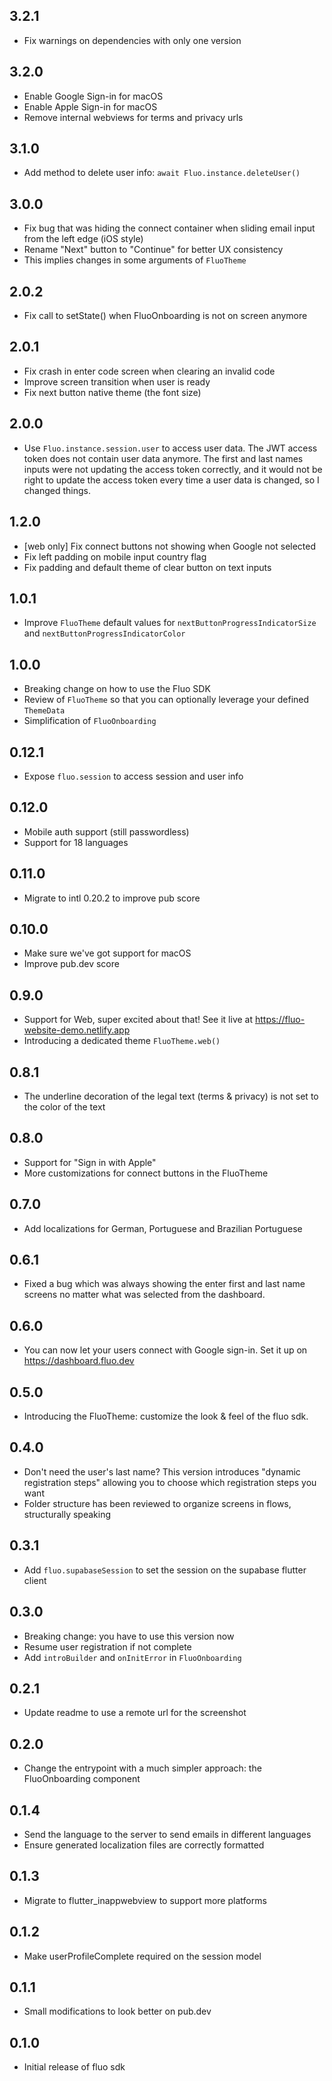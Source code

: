 ## 3.2.1

- Fix warnings on dependencies with only one version

## 3.2.0

- Enable Google Sign-in for macOS
- Enable Apple Sign-in for macOS
- Remove internal webviews for terms and privacy urls

## 3.1.0

- Add method to delete user info: `await Fluo.instance.deleteUser()`

## 3.0.0

- Fix bug that was hiding the connect container when sliding email input from the left edge (iOS style)
- Rename "Next" button to "Continue" for better UX consistency
- This implies changes in some arguments of `FluoTheme`

## 2.0.2

- Fix call to setState() when FluoOnboarding is not on screen anymore

## 2.0.1

- Fix crash in enter code screen when clearing an invalid code
- Improve screen transition when user is ready
- Fix next button native theme (the font size)

## 2.0.0

- Use `Fluo.instance.session.user` to access user data. The JWT access token does not contain user data anymore. The first and last names inputs were not updating the access token correctly, and it would not be right to update the access token every time a user data is changed, so I changed things.

## 1.2.0

- [web only] Fix connect buttons not showing when Google not selected
- Fix left padding on mobile input country flag
- Fix padding and default theme of clear button on text inputs

## 1.0.1

- Improve `FluoTheme` default values for `nextButtonProgressIndicatorSize` and `nextButtonProgressIndicatorColor`

## 1.0.0

- Breaking change on how to use the Fluo SDK
- Review of `FluoTheme` so that you can optionally leverage your defined `ThemeData`
- Simplification of `FluoOnboarding`

## 0.12.1

- Expose `fluo.session` to access session and user info

## 0.12.0

- Mobile auth support (still passwordless)
- Support for 18 languages

## 0.11.0

- Migrate to intl 0.20.2 to improve pub score

## 0.10.0

- Make sure we've got support for macOS
- Improve pub.dev score

## 0.9.0

- Support for Web, super excited about that! See it live at https://fluo-website-demo.netlify.app
- Introducing a dedicated theme `FluoTheme.web()`

## 0.8.1

- The underline decoration of the legal text (terms & privacy) is not set to the color of the text

## 0.8.0

- Support for "Sign in with Apple"
- More customizations for connect buttons in the FluoTheme

## 0.7.0

- Add localizations for German, Portuguese and Brazilian Portuguese

## 0.6.1

- Fixed a bug which was always showing the enter first and last name screens no matter what was selected from the dashboard.

## 0.6.0

- You can now let your users connect with Google sign-in. Set it up on https://dashboard.fluo.dev

## 0.5.0

- Introducing the FluoTheme: customize the look & feel of the fluo sdk.

## 0.4.0

- Don't need the user's last name? This version introduces "dynamic registration steps" allowing you to choose which registration steps you want
- Folder structure has been reviewed to organize screens in flows, structurally speaking

## 0.3.1

- Add `fluo.supabaseSession` to set the session on the supabase flutter client

## 0.3.0

- Breaking change: you have to use this version now
- Resume user registration if not complete
- Add `introBuilder` and `onInitError` in `FluoOnboarding`

## 0.2.1

- Update readme to use a remote url for the screenshot

## 0.2.0

- Change the entrypoint with a much simpler approach: the FluoOnboarding component

## 0.1.4

- Send the language to the server to send emails in different languages
- Ensure generated localization files are correctly formatted

## 0.1.3

- Migrate to flutter_inappwebview to support more platforms

## 0.1.2

- Make userProfileComplete required on the session model

## 0.1.1

- Small modifications to look better on pub.dev

## 0.1.0

- Initial release of fluo sdk

